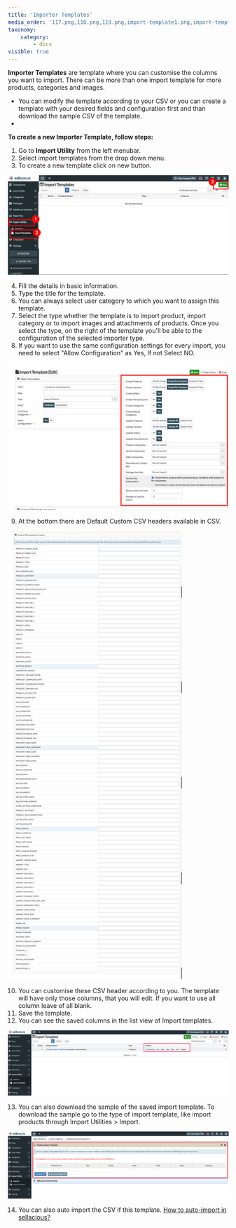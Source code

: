 ```yaml
---
title: 'Importer Templates'
media_order: '117.png,118.png,119.png,import-template1.png,import-template2.png'
taxonomy:
    category:
        - docs
visible: true
---
```


**Importer Templates** are template where you can customise the columns you want to import. There can be more than one import template for more products, categories and images.
* You can modify the template according to your CSV or you can create a template with your desired fields and configuration first and than download the sample CSV of the template.
* 
**To create a new Importer Template, follow steps:**

1. Go to **Import Utility** from the left menubar.
2. Select import templates from the drop down menu.
3. To create a new template click on new button.

![](119.png)

4. Fill the details in basic information.
5. Type the title for the template.
6. You can always select user category to which you want to assign this template.
7. Select the type whether the template is to import product, import category or to import images and attachments of products. Once you select the type, on the right of the template you'll be able to the configuration of the selected importer type.
8. If you want to use the same configuration settings for every import, you need to select "Allow Configuration" as Yes, If not Select NO.

![](117.png)

9. At the bottom there are Default Custom CSV headers available in CSV.

![](118.png)

10. You can customise these CSV header according to you. The template will have only those columns, that you will edit. If you want to use all column leave of all blank.
11. Save the template.
12. You can see the saved columns in the list view of Import templates. 

![](import-template1.png)

13. You can also download the sample of the saved import template. To download the sample go to the type of import template, like import products through Import Utilities > Import.

![](import-template2.png)

14. You can also auto import the CSV if this template. [How to auto-import in sellacious?](https://www.sellacious.com/learn/import-and-export/auto-import)
